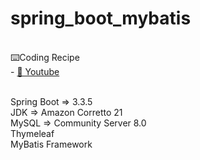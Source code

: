 # spring_boot_mybatis

<br>
⌨️Coding Recipe<br>
- <A href="https://www.youtube.com/playlist?list=PLV9zd3otBRt6n2MYMuYtOucBcJVH_TO5C"> 🔗 Youtube </A><br><br>

Spring Boot ⇒ 3.3.5<br>
JDK ⇒ Amazon Corretto 21<br>
MySQL ⇒ Community Server 8.0<br>
Thymeleaf<br>
MyBatis Framework
